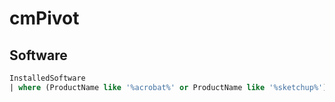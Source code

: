 # cmPivot


## Software
````sql
InstalledSoftware  
| where (ProductName like '%acrobat%' or ProductName like '%sketchup%') 
````

